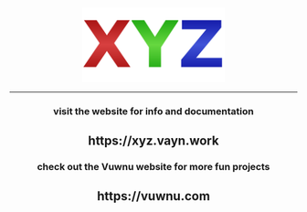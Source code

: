 <p align="center">
<img src="xyz_logo.png" width="250">
</p>

***

<h3 align="center">visit the website for info and documentation</h2>
<h2 align="center">https://xyz.vayn.work</h2>
<h3 align="center">check out the Vuwnu website for more fun projects</h2>
<h2 align="center">https://vuwnu.com</h2>
